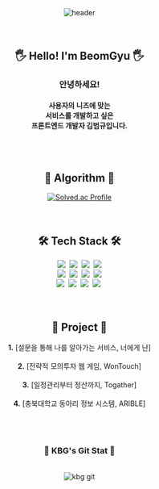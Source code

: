 
<!--
**KBG1/KBG1** is a ✨ _special_ ✨ repository because its `README.md` (this file) appears on your GitHub profile.

Here are some ideas to get you started:

- 🔭 I’m currently working on ...
- 🌱 I’m currently learning ...
- 👯 I’m looking to collaborate on ...
- 🤔 I’m looking for help with ...
- 💬 Ask me about ...
- 📫 How to reach me: ...
- 😄 Pronouns: ...
- ⚡ Fun fact: ...
-->


<!-- 헤더 -->
<div align=center>
  <img src="https://capsule-render.vercel.app/api?type=venom&height=300&color=cfffe9&text=Introduce%20Me&fontSize=45&reversal=false&section=header&fontAlignY=50" alt="header"/>
</div>

<br/>
<br/>

<h2 align="center">🖐 Hello! I'm BeomGyu 🖐</h2>
<div align="center">
  <h3>안녕하세요! <br/></h3>
  <h4> 사용자의 니즈에 맞는 <br/> 
    서비스를 개발하고 싶은 <br/>
    프론트엔드 개발자 김범규입니다.</h4>
</div>

<br/>
<br/>

<!-- 알고리즘 -->
<h2 align="center">🌱 Algorithm 🌱</h2>
<div align="center">
  <a href="https://solved.ac/bumdoly2000/">
    <img src="http://mazassumnida.wtf/api/v2/generate_badge?boj=bumdoly2000" alt="Solved.ac Profile" />
  </a>
</div>

<br/>
<br/>

<h2 align="center">🛠 Tech Stack 🛠</h2>
<div align="center">
  <img src="https://img.shields.io/badge/React-0088CC?style=for-the-badge&logo=react&logoColor=white" />&nbsp  
  <img src="https://img.shields.io/badge/Java-3578E5?style=for-the-badge&logo=java&logoColor=white" />&nbsp
  <img src="https://img.shields.io/badge/typescript-007ACC.svg?style=for-the-badge&logo=typescript&logoColor=white" />&nbsp
  <img src="https://img.shields.io/badge/springboot-6DB33F?style=for-the-badge&logo=springboot&logoColor=white"><br/>
  <img src="https://img.shields.io/badge/MySQL-4479A1?style=for-the-badge&logo=MySQL&logoColor=white">&nbsp
  <img src="https://img.shields.io/badge/HTML5-E34F26?style=for-the-badge&logo=HTML5&logoColor=white">&nbsp
  <img src="https://img.shields.io/badge/CSS3-1572B6?style=for-the-badge&logo=CSS3&logoColor=white">&nbsp
  <img src="https://img.shields.io/badge/JavaScript-F7DF1E?style=for-the-badge&logo=JavaScript&logoColor=white"><br/>
  <img src="https://img.shields.io/badge/Vue.js-4FC08D?style=for-the-badge&logo=vuedotjs&logoColor=white">&nbsp
  <img src="https://img.shields.io/badge/GitHub-181717?style=for-the-badge&logo=github&logoColor=white">&nbsp
  <img src="https://img.shields.io/badge/Node.js-339933?style=for-the-badge&logo=Node.js&logoColor=white"/>&nbsp 
  <img src="https://img.shields.io/badge/Next.js-000000?style=for-the-badge&logo=Next.js&logoColor=white"/>&nbsp
</div>

<br/>
<br/>

<h2 align="center">📃 Project 📃</h2>
<div align="center">
  <a href="https://github.com/nodawoon/frontend" style="text-decoration: none"><strong>1.</strong> [설문을 통해 나를 알아가는 서비스, 너에게 난]</a> <br/><br/>
  <a href="https://github.com/WONTOUCH" align="center" style="text-decoration: none"><strong>2.</strong>  [전략적 모의투자 웹 게임, WonTouch]</a> <br/><br/>
  <a href="https://github.com/togather209/togather.git" style="text-decoration: none"><strong>3.</strong> [일정관리부터 정산까지, Togather]</a> <br/><br/>
  <a href="https://github.com/cbnu-core-project/front" style="text-decoration: none"><strong>4.</strong> [충북대학교 동아리 정보 시스템, ARIBLE]</a> <br/><br/>
</div>

<br/>
<br/>
<div align=center>
  <h3> 🌱 KBG's Git Stat 🌱 </h3>
  <br/>
  <img src="https://github-readme-stats.vercel.app/api?username=KBG1&show_icons=true&theme=radical" alt="kbg git"/>
</div>

